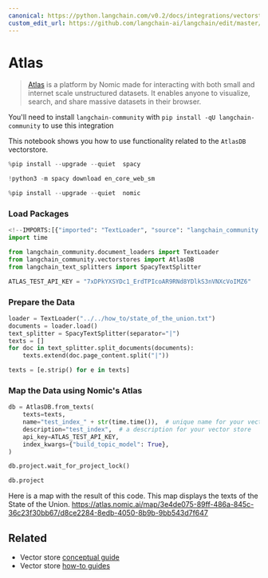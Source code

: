 ```yaml
---
canonical: https://python.langchain.com/v0.2/docs/integrations/vectorstores/atlas/
custom_edit_url: https://github.com/langchain-ai/langchain/edit/master/docs/docs/integrations/vectorstores/atlas.ipynb
---
```


# Atlas

> [Atlas](https://docs.nomic.ai/index.html) is a platform by Nomic made for interacting with both small and internet scale unstructured datasets. It enables anyone to visualize, search, and share massive datasets in their browser.

You'll need to install `langchain-community` with `pip install -qU langchain-community` to use this integration

This notebook shows you how to use functionality related to the `AtlasDB` vectorstore.

```python
%pip install --upgrade --quiet  spacy
```

```python
!python3 -m spacy download en_core_web_sm
```

```python
%pip install --upgrade --quiet  nomic
```

### Load Packages

```python
<!--IMPORTS:[{"imported": "TextLoader", "source": "langchain_community.document_loaders", "docs": "https://api.python.langchain.com/en/latest/document_loaders/langchain_community.document_loaders.text.TextLoader.html", "title": "Atlas"}, {"imported": "AtlasDB", "source": "langchain_community.vectorstores", "docs": "https://api.python.langchain.com/en/latest/vectorstores/langchain_community.vectorstores.atlas.AtlasDB.html", "title": "Atlas"}, {"imported": "SpacyTextSplitter", "source": "langchain_text_splitters", "docs": "https://api.python.langchain.com/en/latest/spacy/langchain_text_splitters.spacy.SpacyTextSplitter.html", "title": "Atlas"}]-->
import time

from langchain_community.document_loaders import TextLoader
from langchain_community.vectorstores import AtlasDB
from langchain_text_splitters import SpacyTextSplitter
```

```python
ATLAS_TEST_API_KEY = "7xDPkYXSYDc1_ErdTPIcoAR9RNd8YDlkS3nVNXcVoIMZ6"
```

### Prepare the Data

```python
loader = TextLoader("../../how_to/state_of_the_union.txt")
documents = loader.load()
text_splitter = SpacyTextSplitter(separator="|")
texts = []
for doc in text_splitter.split_documents(documents):
    texts.extend(doc.page_content.split("|"))

texts = [e.strip() for e in texts]
```

### Map the Data using Nomic's Atlas

```python
db = AtlasDB.from_texts(
    texts=texts,
    name="test_index_" + str(time.time()),  # unique name for your vector store
    description="test_index",  # a description for your vector store
    api_key=ATLAS_TEST_API_KEY,
    index_kwargs={"build_topic_model": True},
)
```

```python
db.project.wait_for_project_lock()
```

```python
db.project
```

Here is a map with the result of this code. This map displays the texts of the State of the Union.
https://atlas.nomic.ai/map/3e4de075-89ff-486a-845c-36c23f30bb67/d8ce2284-8edb-4050-8b9b-9bb543d7f647

## Related

- Vector store [conceptual guide](/docs/concepts/#vector-stores)
- Vector store [how-to guides](/docs/how_to/#vector-stores)